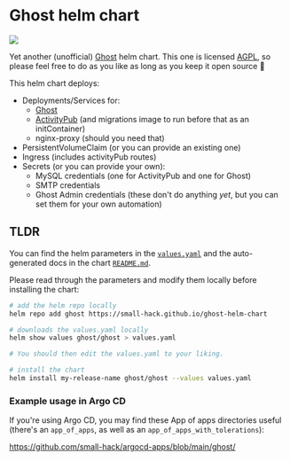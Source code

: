 # Ghost helm chart

<a href="https://github.com/small-hack/ghost-helm-chart/releases"><img src="https://img.shields.io/github/v/release/small-hack/ghost-helm-chart?style=plastic&labelColor=blue&color=green&logo=GitHub&logoColor=white"></a>

Yet another (unofficial) [Ghost](https://ghost.org/) helm chart. This one is licensed [AGPL](./LICENSE), so please feel free to do as you like as long as you keep it open source 💚

This helm chart deploys:

- Deployments/Services for:
  - [Ghost](https://hub.docker.com/_/ghost)
  - [ActivityPub](https://github.com/orgs/TryGhost/packages?repo_name=ActivityPub) (and migrations image to run before that as an initContainer)
  - nginx-proxy (should you need that)
- PersistentVolumeClaim (or you can provide an existing one)
- Ingress (includes activityPub routes)
- Secrets (or you can provide your own):
  - MySQL credentials (one for ActivityPub and one for Ghost)
  - SMTP credentials
  - Ghost Admin credentials (these don't do anything *yet*, but you can set them for your own automation)

## TLDR

You can find the helm parameters in the [`values.yaml`](./charts/ghost/values.yaml) and the auto-generated docs in the chart [`README.md`](./charts/ghost/README.md).

Please read through the parameters and modify them locally before installing the chart:

```bash
# add the helm repo locally
helm repo add ghost https://small-hack.github.io/ghost-helm-chart

# downloads the values.yaml locally
helm show values ghost/ghost > values.yaml

# You should then edit the values.yaml to your liking.

# install the chart
helm install my-release-name ghost/ghost --values values.yaml
```

### Example usage in Argo CD

If you're using Argo CD, you may find these App of apps directories useful (there's an `app_of_apps`, as well as an `app_of_apps_with_tolerations`):

https://github.com/small-hack/argocd-apps/blob/main/ghost/
